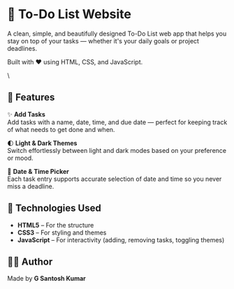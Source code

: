 
# 📝 To-Do List Website

A clean, simple, and beautifully designed To-Do List web app that helps you stay on top of your tasks — whether it's your daily goals or project deadlines.

Built with ❤️ using HTML, CSS, and JavaScript.

\

## 🚀 Features

✨ **Add Tasks**  
Add tasks with a name, date, time, and due date — perfect for keeping track of what needs to get done and when.

🌓 **Light & Dark Themes**  
Switch effortlessly between light and dark modes based on your preference or mood.

📅 **Date & Time Picker**  
Each task entry supports accurate selection of date and time so you never miss a deadline.


## 📂 Technologies Used

- **HTML5** – For the structure  
- **CSS3** – For styling and themes  
- **JavaScript** – For interactivity (adding, removing tasks, toggling themes)


## 🙋‍♂️ Author

Made by **G Santosh Kumar**  

